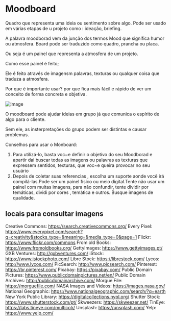 # Moodboard

Quadro que representa uma ideia ou sentimento sobre algo.
Pode ser usado em várias etapas de u projeto como : ideação, briefing.

A palavra moodborad vem da junção dos termos Mood que significa humor ou atmosfera.
Board pode ser traduzido como quadro, prancha ou placa.

Ou seja é um painel que representa a atmosfera de um projeto.

Como esse painel é feito;

Ele é feito através de imagensm palavras, texturas ou qualquer coisa que traduza a atmosfera.

Por que é importante usar? por que fica mais fácil e rápido de ver um conceito de forma concreta e objetiva.

![image](https://user-images.githubusercontent.com/52088444/227028409-795d8ed4-e683-48e1-8ecf-ca7de1d47095.png)

O moodboard pode ajudar ideias em grupo já que comunica o espírito de algo para o cliente.
 
Sem ele, as insterpretações do grupo podem ser distintas e causar problemas.


 Conselhos para usar o Monboard:
 
 1. Para utilizá-lo, basta voc~e definir o objetivo do seu Moodborad e apartir dai buscar todas as imagens ou palavras as texturas que expressem sentidos, texturas, que voc~e queira provocar no seu usuário
 2. Depois de coletar suas referencias , escolha um suporte aonde você irá compilá-las.Pode ser um painel físico ou meio digital.Tente não usar um painel com muitas imagens, para não confundir, tente dividir por temáticas, dividi por cores , temática e outros. Busque imagens de qualidade. 
 

## locais para consultar imagens

Creative Commons: https://search.creativecommons.org/
Every Pixel:
https://www.everypixel.com/search?q=creativity&stocks_type=&meaning=&media_type=0&page=1
Flickr: https://www.flickr.com/commons
From old Books: https://www.fromoldbooks.org/
GettyImages: https://www.gettyimages.pt/
GXB Ventures: http://gxbventures.com/
iStock: https://www.istockphoto.com/
Libre Stock: https://librestock.com/
Lycos: http://www.lycos.com/
PicSearch: http://www.picsearch.com/
Pinterest: https://br.pinterest.com/
Pixabay: https://pixabay.com/
Public Domain Pictures: https://www.publicdomainpictures.net/en/
Public Domain Archives: http://publicdomainarchive.com/
Morgue File: https://morguefile.com/
NASA Images and Videos: https://images.nasa.gov/
National Geographic: https://www.nationalgeographic.com/search/?q=earth
New York Public Library: https://digitalcollections.nypl.org/
Shutter Stock: https://www.shutterstock.com/pt/
Skweezers: https://skweezer.net/
TinEye: https://labs.tineye.com/multicolr/
Unsplash: https://unsplash.com/
Yelp: https://www.yelp.com/
